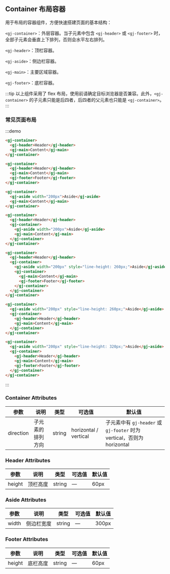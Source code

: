 ## Container 布局容器
用于布局的容器组件，方便快速搭建页面的基本结构：

`<gj-container>`：外层容器。当子元素中包含 `<gj-header>` 或 `<gj-footer>` 时，全部子元素会垂直上下排列，否则会水平左右排列。

`<gj-header>`：顶栏容器。

`<gj-aside>`：侧边栏容器。

`<gj-main>`：主要区域容器。

`<gj-footer>`：底栏容器。

:::tip
以上组件采用了 flex 布局，使用前请确定目标浏览器是否兼容。此外，`<gj-container>` 的子元素只能是后四者，后四者的父元素也只能是 `<gj-container>`。
:::

### 常见页面布局

:::demo
```html
<gj-container>
  <gj-header>Header</gj-header>
  <gj-main>Content</gj-main>
</gj-container>

<gj-container>
  <gj-header>Header</gj-header>
  <gj-main>Content</gj-main>
  <gj-footer>Footer</gj-footer>
</gj-container>

<gj-container>
  <gj-aside width="200px">Aside</gj-aside>
  <gj-main>Content</gj-main>
</gj-container>

<gj-container>
  <gj-header>Header</gj-header>
  <gj-container>
    <gj-aside width="200px">Aside</gj-aside>
    <gj-main>Content</gj-main>
  </gj-container>
</gj-container>

<gj-container>
  <gj-header>Header</gj-header>
  <gj-container>
    <gj-aside width="200px" style="line-height: 260px;">Aside</gj-aside>
    <gj-container>
      <gj-main>Content</gj-main>
      <gj-footer>Footer</gj-footer>
    </gj-container>
  </gj-container>
</gj-container>

<gj-container>
  <gj-aside width="200px" style="line-height: 260px;">Aside</gj-aside>
  <gj-container>
    <gj-header>Header</gj-header>
    <gj-main>Content</gj-main>
  </gj-container>
</gj-container>

<gj-container>
  <gj-aside width="200px" style="line-height: 320px;">Aside</gj-aside>
  <gj-container>
    <gj-header>Header</gj-header>
    <gj-main>Content</gj-main>
    <gj-footer>Footer</gj-footer>
  </gj-container>
</gj-container>
```
:::

<!--
### 示例

:::demo
```html
<gj-container style="height: 500px; border: 1px solid #eee">
  <gj-aside width="200px" style="background-color: rgb(238, 241, 246)">
    <gj-menu :default-openeds="['1', '3']">
      <gj-submenu index="1">
        <template slot="title"><i class="el-icon-message"></i>导航一</template>
        <gj-menu-item-group>
          <template slot="title">分组一</template>
          <gj-menu-item index="1-1">选项1</gj-menu-item>
          <gj-menu-item index="1-2">选项2</gj-menu-item>
        </gj-menu-item-group>
        <gj-menu-item-group title="分组2">
          <gj-menu-item index="1-3">选项3</gj-menu-item>
        </gj-menu-item-group>
        <gj-submenu index="1-4">
          <template slot="title">选项4</template>
          <gj-menu-item index="1-4-1">选项4-1</gj-menu-item>
        </gj-submenu>
      </gj-submenu>
      <gj-submenu index="2">
        <template slot="title"><i class="el-icon-menu"></i>导航二</template>
        <gj-menu-item-group>
          <template slot="title">分组一</template>
          <gj-menu-item index="2-1">选项1</gj-menu-item>
          <gj-menu-item index="2-2">选项2</gj-menu-item>
        </gj-menu-item-group>
        <gj-menu-item-group title="分组2">
          <gj-menu-item index="2-3">选项3</gj-menu-item>
        </gj-menu-item-group>
        <gj-submenu index="2-4">
          <template slot="title">选项4</template>
          <gj-menu-item index="2-4-1">选项4-1</gj-menu-item>
        </gj-submenu>
      </gj-submenu>
      <gj-submenu index="3">
        <template slot="title"><i class="el-icon-setting"></i>导航三</template>
        <gj-menu-item-group>
          <template slot="title">分组一</template>
          <gj-menu-item index="3-1">选项1</gj-menu-item>
          <gj-menu-item index="3-2">选项2</gj-menu-item>
        </gj-menu-item-group>
        <gj-menu-item-group title="分组2">
          <gj-menu-item index="3-3">选项3</gj-menu-item>
        </gj-menu-item-group>
        <gj-submenu index="3-4">
          <template slot="title">选项4</template>
          <gj-menu-item index="3-4-1">选项4-1</gj-menu-item>
        </gj-submenu>
      </gj-submenu>
    </gj-menu>
  </gj-aside>
  
  <gj-container>
    <gj-header style="text-align: right; font-size: 12px">
      <gj-dropdown>
        <i class="el-icon-setting" style="margin-right: 15px"></i>
        <gj-dropdown-menu slot="dropdown">
          <gj-dropdown-item>查看</gj-dropdown-item>
          <gj-dropdown-item>新增</gj-dropdown-item>
          <gj-dropdown-item>删除</gj-dropdown-item>
        </gj-dropdown-menu>
      </gj-dropdown>
      <span>王小虎</span>
    </gj-header>
    
    <gj-main>
      <gj-table :data="tableData">
        <gj-column field="date" title="日期" width="140">
        </gj-column>
        <gj-column field="name" title="姓名" width="120">
        </gj-column>
        <gj-column field="address" title="地址">
        </gj-column>
      </gj-table>
    </gj-main>
  </gj-container>
</gj-container>

<script>
  export default {
    data() {
      const item = {
        date: '2016-05-02',
        name: '王小虎',
        address: '上海市普陀区金沙江路 1518 弄'
      };
      return {
        tableData: Array(20).fill(item)
      }
    }
  };
</script>
```
:::
-->


### Container Attributes
| 参数    | 说明     | 类型    | 可选值      | 默认值 |
|---------|----------|---------|-------------|--------|
| direction | 子元素的排列方向 | string | horizontal / vertical | 子元素中有 `gj-header` 或 `gj-footer` 时为 vertical，否则为 horizontal |

### Header Attributes
| 参数    | 说明     | 类型    | 可选值      | 默认值 |
|---------|----------|---------|-------------|--------|
| height | 顶栏高度 | string | — | 60px |

### Aside Attributes
| 参数    | 说明     | 类型    | 可选值      | 默认值 |
|---------|----------|---------|-------------|--------|
| width | 侧边栏宽度 | string | — | 300px |

### Footer Attributes
| 参数    | 说明     | 类型    | 可选值      | 默认值 |
|---------|----------|---------|-------------|--------|
| height | 底栏高度 | string | — | 60px |
